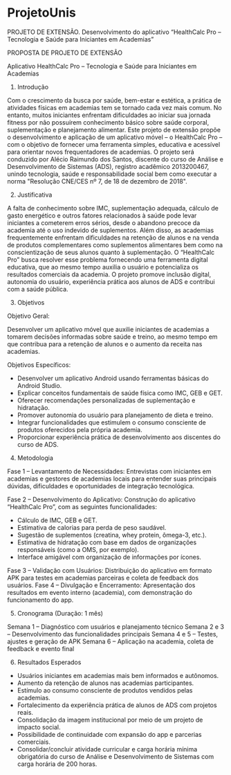 # ProjetoUnis
PROJETO DE EXTENSÃO. Desenvolvimento do aplicativo “HealthCalc Pro – Tecnologia e Saúde para Iniciantes em Academias”


PROPOSTA DE PROJETO DE EXTENSÃO

Aplicativo HealthCalc Pro – Tecnologia e Saúde para Iniciantes em Academias

1. Introdução

Com o crescimento da busca por saúde, bem-estar e estética, a prática de atividades físicas em academias tem se tornado cada vez mais comum. No entanto, muitos iniciantes enfrentam dificuldades ao iniciar sua jornada fitness por não possuírem conhecimento básico sobre saúde corporal, suplementação e planejamento alimentar.
Este projeto de extensão propõe o desenvolvimento e aplicação de um aplicativo móvel – o HealthCalc Pro – com o objetivo de fornecer uma ferramenta simples, educativa e acessível para orientar novos frequentadores de academias. 
O projeto será conduzido por Alécio Raimundo dos Santos, discente do curso de Análise e Desenvolvimento de Sistemas (ADS), registro acadêmico 2013200467, unindo tecnologia, saúde e responsabilidade social bem como executar a norma "Resolução CNE/CES nº 7, de 18 de dezembro de 2018".

2. Justificativa

A falta de conhecimento sobre IMC, suplementação adequada, cálculo de gasto energético e outros fatores relacionados à saúde pode levar iniciantes a cometerem erros sérios, desde o abandono precoce da academia até o uso indevido de suplementos.
Além disso, as academias frequentemente enfrentam dificuldades na retenção de alunos e na venda de produtos complementares como suplementos alimentares bem como na conscientização de seus alunos quanto à suplementação.
O “HealthCalc Pro” busca resolver esse problema fornecendo uma ferramenta digital educativa, que ao mesmo tempo auxilia o usuário e potencializa os resultados comerciais da academia.
O projeto promove inclusão digital, autonomia do usuário, experiência prática aos alunos de ADS e contribui com a saúde pública.


3. Objetivos

Objetivo Geral:

Desenvolver um aplicativo móvel que auxilie iniciantes de academias a tomarem decisões informadas sobre saúde e treino, ao mesmo tempo em que contribua para a retenção de alunos e o aumento da receita nas academias.

Objetivos Específicos:

- Desenvolver um aplicativo Android usando ferramentas básicas do Android Studio.
- Explicar conceitos fundamentais de saúde física como IMC, GEB e GET.
- Oferecer recomendações personalizadas de suplementação e hidratação.
- Promover autonomia do usuário para planejamento de dieta e treino.
- Integrar funcionalidades que estimulem o consumo consciente de produtos oferecidos pela própria academia.
- Proporcionar experiência prática de desenvolvimento aos discentes do curso de ADS.

4. Metodologia

Fase 1 – Levantamento de Necessidades:
Entrevistas com iniciantes em academias e gestores de academias locais para entender suas principais dúvidas, dificuldades e oportunidades de integração tecnológica.

Fase 2 – Desenvolvimento do Aplicativo:
Construção do aplicativo “HealthCalc Pro”, com as seguintes funcionalidades:
- Cálculo de IMC, GEB e GET.
- Estimativa de calorias para perda de peso saudável.
- Sugestão de suplementos (creatina, whey protein, ômega-3, etc.).
- Estimativa de hidratação com base em dados de organizações responsáveis (como a OMS, por exemplo).
- Interface amigável com organização de informações por ícones.

Fase 3 – Validação com Usuários:
Distribuição do aplicativo em formato APK para testes em academias parceiras e coleta de feedback dos usuários.
Fase 4 – Divulgação e Encerramento:
Apresentação dos resultados em evento interno (academia), com demonstração do funcionamento do app.

5. Cronograma (Duração: 1 mês)

Semana 1 – Diagnóstico com usuários e planejamento técnico
Semana 2 e 3 – Desenvolvimento das funcionalidades principais
Semana 4 e 5 – Testes, ajustes e geração de APK
Semana 6 – Aplicação na academia, coleta de feedback e evento final

6. Resultados Esperados

- Usuários iniciantes em academias mais bem informados e autônomos.
- Aumento da retenção de alunos nas academias participantes.
- Estímulo ao consumo consciente de produtos vendidos pelas academias.
- Fortalecimento da experiência prática de alunos de ADS com projetos reais.
- Consolidação da imagem institucional por meio de um projeto de impacto social.
- Possibilidade de continuidade com expansão do app e parcerias comerciais.
- Consolidar/concluir atividade curricular e carga horária mínima obrigatória do curso de Análise e Desenvolvimento de Sistemas com carga horária de 200 horas.




